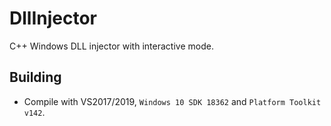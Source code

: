 # DllInjector
C++ Windows DLL injector with interactive mode.

## Building
- Compile with VS2017/2019, `Windows 10 SDK 18362` and `Platform Toolkit v142`.

